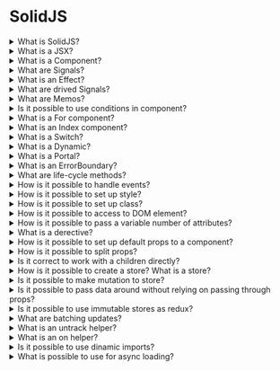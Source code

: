 # SolidJS

<details>
  <summary>What is SolidJS?</summary>

Solid is a JavaScript framework for making interactive web applications in a declarative style (it links data and classes that it uses and creates). Also it allows to use JSX, that allows using existing HTML and JavaScript knowledge to build components that can be reused throughout your app.

[More >>](https://www.solidjs.com/tutorial/introduction_basics)

</details>

<details>
  <summary>What is a JSX?</summary>

JSX is HTML-like syntax that can be used for building components. JSX adds dynamic expressions that allow you to reference variables and functions within your HTML by using the { } syntax.

It is possible to mention three main differences between JSX and HTML that prevent JSX from being seen as a superset of HTML:


* JSX does not have void elements. This means that all elements must have a closing tag or self-close;
* JSX must return a single Element;
* JSX does not support the HTML Comments.

[More >>](https://www.solidjs.com/tutorial/introduction_jsx)

</details>

<details>
  <summary>What is a Component?</summary>

Components are functions that typically return JSX and other components can call them by JSX in other components.

[More >>](https://www.solidjs.com/tutorial/introduction_components)

</details>

<details>
  <summary>What are Signals?</summary>

Signals are the cornerstone of reactivity in Solid. They contain values that change over time; when you change a signal's value, it automatically updates anything that uses it. It is needed to use ``createSignal`` function for creating the Signal.

[More >>](https://www.solidjs.com/tutorial/introduction_signals)

</details>

<details>
  <summary>What is an Effect?</summary>

An Effect is an observer that allows running side-effects that have dependencies from signals. It is possible to use ``createEffect`` or ``createRenderEffect``.

[More >>](https://www.solidjs.com/tutorial/introduction_effects)

</details>

<details>
  <summary>What are drived Signals?</summary>

A function that accesses a signal is effectively also a signal: when its wrapped signal changes, it will in turn update its readers.

[More >>](https://www.solidjs.com/tutorial/introduction_derived)

</details>

<details>
  <summary>What are Memos?</summary>

Memos are both an observer, like an effect, and a read-only signal. Since they are aware of both their dependencies and observers, they can ensure that they run only once for any change.

[More >>](https://www.solidjs.com/tutorial/introduction_memos)

</details>

<details>
  <summary>Is it possible to use conditions in component?</summary>

1. Ternary operations ``a ? componentA : componentB``;
2. Boolean expressions ``a && componentA``;
3. Show component.

[More >>](https://www.solidjs.com/tutorial/flow_show)

</details>

<details>
  <summary>What is a For component?</summary>

The ``For`` component is a way to loop over an array of objects. As the array changes, ``For`` updates or moves items in the DOM rather than recreating them. The component has ``each`` property where it is possible to pass an array and get a callback (the same as for a map). 

**Note:** an index is signal.

[More >>](https://www.solidjs.com/tutorial/flow_for)

</details>

<details>
  <summary>What is an Index component?</summary>

The ``Index`` component is a way to loop over an array of objects, which will cause less rerenders in certain situations. It has a similar signature to ``For``, except this time, the item is the signal, and the index is fixed.

**Note:** a value is signal.

[More >>](https://www.solidjs.com/tutorial/flow_index)

</details>

<details>
  <summary>What is a Switch?</summary>

Sometimes it is needed to deal with conditionals with more than 2 mutual exclusive outcomes. For this case, we have the ``Switch`` and ``Match`` components modeled roughly after JavaScript's switch/case.

[More >>](https://www.solidjs.com/tutorial/flow_switch)

</details>

<details>
  <summary>What is a Dynamic?</summary>

The ``Dynamic`` tag is useful when you render from data. It lets you pass either a string for a native element or a component function and it will render that with the rest of the provided props.

[More >>](https://www.solidjs.com/tutorial/flow_dynamic)

</details>

<details>
  <summary>What is a Portal?</summary>

The ``Portal`` component allows inserting content at the location of your choosing. By default, its elements will be rendered in a ``div`` in the ``document.body``.

[More >>](https://www.solidjs.com/tutorial/flow_portal)

</details>

<details>
  <summary>What is an ErrorBoundary?</summary>

A JavaScript error originating in the UI should not break the entire app. Error boundaries are components that catch JavaScript errors anywhere in their child component tree, log those errors, and display a fallback UI instead of the component tree that crashed.

[More >>](https://www.solidjs.com/tutorial/flow_error_boundary)

</details>

<details>
  <summary>What are life-cycle methods?</summary>

**onMount** is just a createEffect call that is non-tracking, which means it never re-runs. It is just an Effect call but it is possible to use it with confidence that it will run only once for your component, once all initial rendering is done.

[More >>](https://www.solidjs.com/tutorial/lifecycles_onmount)

**onCleanup**. It is possible to call it at any scope and it will run when that scope is triggered to re-evaluate and when it is finally disposed.

[More >>](https://www.solidjs.com/tutorial/lifecycles_oncleanup)

</details>

<details>
  <summary>How is it possible to handle events?</summary>

1. Solid supports an array syntax to call the handler with data (as the first argument) without creating additional closures:

    const handler = (data, event) => /*...*/

    <button onClick={[handler, data]}>Click Me</button>

2. It is possible to pass only hanlder:

    <div onMouseMove={handleMouseMove}>
      The mouse position is {pos().x} x {pos().y}
    </div>

3. If it is needed to support other casings or not use event delegation, you can use ``on:`` namespace to match event handlers:

    <button on:DOMContentLoaded={() => /* Do something */} >Click Me</button>

[More >>](https://www.solidjs.com/tutorial/bindings_events)

</details>

<details>
  <summary>How is it possible to set up style?</summary>

The style attribute in Solid accepts either style strings or objects. However the object form differs from Element.prototype.style and instead is a wrapper for calling style.setProperty. This means that keys take the dash-case form, such as ``background-color`` rather than ``backgroundColor``, and that any units must be explicitly provided (e.g., ``width: 500px`` rather than ``width: 500``).

[More >>](https://www.solidjs.com/tutorial/bindings_style)

</details>

<details>
  <summary>How is it possible to set up class?</summary>

Solid uses ``class`` to set the className property on an element. However, it is often convenient to conditionally set classes. For that reason, Solid has a built-in ``classList`` JSX attribute that takes an object where the key is the class name(s) and the value is a boolean expression. When true, the class is applied, and when false, it is removed.

[More >>](https://www.solidjs.com/tutorial/bindings_classlist)

</details>

<details>
  <summary>How is it possible to access to DOM element?</summary>

Refs are basically assignments, which happen at creation time before they are attached to the document DOM. Just declare a variable, pass it in as a ref attribute, and the variable will be assigned.

**Note:** it is possible to forwrd refs through props.

[More >>](https://www.solidjs.com/tutorial/bindings_refs)

</details>

<details>
  <summary>How is it possible to pass a variable number of attributes?</summary>

Sometimes your components and elements accept a variable number of attributes and it makes sense to pass them down as an object instead of individually. So, It is possible to use a spred operator.

**Note:** it is possible to forwrd refs through props.

[More >>](https://www.solidjs.com/tutorial/bindings_refs)

</details>

<details>
  <summary>What is a derective?</summary>

This is just a syntactic sugar over ref, but is useful in that it resembles typical bindings and there can be multiple bindings on the same element without conflict. This makes it a better tool for reusable DOM element behavior.

**Note:** It is possible to set up a derective by ``use:`` namespace.

[More >>](https://www.solidjs.com/tutorial/bindings_directives)

</details>

<details>
  <summary>How is it possible to set up default props to a component?</summary>

It is possibel to use ``mergeProps``, which merges potentially reactive objects together (like a nondestructive ``Object.assign``) without losing reactivity. The most common case is when setting default props components.

[More >>](https://www.solidjs.com/tutorial/props_defaults)

</details>

<details>
  <summary>How is it possible to split props?</summary>

For this purpose, Solid has ``splitProps``. It takes the props object and one or more arrays of keys that we want to extract into their own props objects. It returns an array of props objects, one per array of specified keys, plus one props object with any remaining keys. All returned objects preserve reactivity.

[More >>](https://www.solidjs.com/tutorial/props_split)

</details>

<details>
  <summary>Is it correct to work with a children directly?</summary>

No. For that reason, Solid has the ``children`` helper. This method both creates a memo around the ``children`` prop and resolves any nested child reactive references so that you can interact with the children directly.

[More >>](https://www.solidjs.com/tutorial/props_children)

</details>

<details>
  <summary>How is it possible to create a store? What is a store?</summary>

The ``createStore`` call takes the initial value and returns a read/write tuple similar to Signals. The first element is the store proxy which is readonly, and the second is a setter function.

The setter function in its most basic form takes an object whose properties will be merged with the current state. It also supports path syntax so that we can do nested updates. In this way we can still maintain control of our reactivity but do pinpoint updates.

[More >>](https://www.solidjs.com/tutorial/stores_createstore)

</details>

<details>
  <summary>Is it possible to make mutation to store?</summary>

Yes. It is possible to use ``produce`` function or to create mutable store by ``createMutable``. However, it is not recomended.

[More >>](https://www.solidjs.com/tutorial/stores_mutation)

</details>

<details>
  <summary>Is it possible to pass data around without relying on passing through props?</summary>

Solid provides a Context API to pass data around without relying on passing through props. This is useful for sharing Signals and Stores. Using Context has the benefit of being created as part of the reactive system and managed by it. Context is also useful when have a need to "override" your state in a certains part of the component tree.

[More >>](https://www.solidjs.com/tutorial/stores_context)

</details>

<details>
  <summary>Is it possible to use immutable stores as redux?</summary>

Yes. However, it is needed to use ``reconcile`` method that enhances the setStore call and lets us diff the data from these immutable sources, only notifying the granular updates.

[More >>](https://www.solidjs.com/tutorial/stores_immutable)

</details>

<details>
  <summary>What are batching updates?</summary>

Solid's ``batch`` helper allows to queue up multiple changes and then apply them all at the same time before notifying their observers.

[More >>](https://www.solidjs.com/tutorial/reactivity_batch)

</details>

<details>
  <summary>What is an untrack helper?</summary>

Solid provides the ``untrack`` helper as a way to prevent the wrapping computation from tracking any reads.

[More >>](https://www.solidjs.com/tutorial/reactivity_untrack)

</details>

<details>
  <summary>What is an on helper?</summary>

Solid has an ``on`` helper that enables setting explicit dependencies for our computations. This is mostly used as a terse way to be even more explicit about which Signals are tracked (and not track any other Signals, even if they are read).

[More >>](https://www.solidjs.com/tutorial/reactivity_on?solved)

</details>

<details>
  <summary>Is it possible to use dinamic imports?</summary>

Solid's lazy method allows us to wrap the component's dynamic import for deferred lazy loading. The output is a Component that can be used as normal in our JSX template with the exception that internally it dynamically loads the underlying imported code when it is rendered the first time, halting that branch of rendering until the code is available.

[More >>](https://www.solidjs.com/tutorial/async_lazy)

</details>

<details>
  <summary>What is possible to use for async loading?</summary>

It is possible to use ``createResource`` signal for handling async loading. Resources are special Signals designed specifically to handle Async loading. Their purpose is to wrap async values in a way that makes them easy to interact with in Solid's distributed execution model.

[More >>](https://www.solidjs.com/tutorial/async_resources)

</details>
